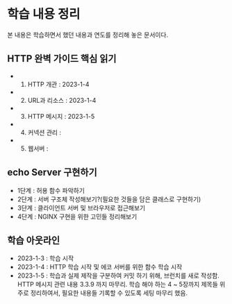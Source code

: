 # 학습 내용 정리

본 내용은 학습하면서 했던 내용과 연도를 정리해 놓은 문서이다.

## HTTP 완벽 가이드 핵심 읽기

- 1.  HTTP 개관 : 2023-1-4
- 2.  URL과 리소스 : 2023-1-4
- 3.  HTTP 메시지 : 2023-1-5
- 4.  커넥션 관리 :
- 5.  웹서버 :

## echo Server 구현하기

- 1단계 : 허용 함수 파악하기
- 2단계 : 서버 구조체 작성해보기?(필요한 것들을 담은 클래스로 구현하기)
- 3단계 : 클라이언트 서버 및 브라우저로 접근해보기
- 4단계 : NGINX 구현을 위한 고민들 정리해보기

## 학습 아웃라인

- 2023-1-3 : 학습 시작
- 2023-1-4 : HTTP 학습 시작 및 에코 서버를 위한 함수 학습 시작
- 2023-1-5 : 학습과 실제 제작을 구분하여 커밋 하기 위해, 브런치를 새로 작성함. HTTP 메시지 관련 내용 3.3.9 까지 마무리. 학습 해야 하는 4 ~ 5장까지 제목들 위주로 정리하여서, 필요한 내용들 기록할 수 있도록 세팅 마무리 했음.
